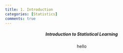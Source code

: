```yaml
---
title: 1. Introduction
categories: [Statistics]
comments: true
---
```


<h5 align="center"> Introduction to Statistical Learning </h5> 
<div align="center" style="font-size:14px;">
  hello
</div>


